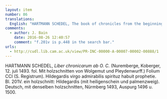 ```yaml
---
layout: item
number: 86
translations:
  English: "HARTMANN SCHEDEL, The book of chronicles from the beginning of the world [ab origine mundi or ab initio mundi]. (Nuremberg: Koberger, July 12th, 1493. Subsequent edition[s]. With woodcuts by Wolgemut and Pleydenwurff.) Folio: CCI (See register). The virgin Hildegard had a wonderful spirit of prophecy. Fol. 201v. A woodcut: Hildegard (with halo and palm branch). In a German edition, with the same woodcuts, Nuremberg 1493, Augsburg 1496 and 1500. [Trans. J. Bock and J. Bain]"
comments:
  - author: J. Bain
    date: 2016-08-26 12:40:57
    comment: "f.201v is p.448 in the search bar."
urls:
  - http://cudl.lib.cam.ac.uk/view/PR-INC-00000-A-00007-00002-00888/1
---
```


HARTMANN SCHEDEL, <em>Liber chronicarum ab O. C.</em> (Nuremberge, Koberger, 12. juli 1493. fol. Mit holzschnitten von Wolgemut und Pleydenwurff.) Folium CCI (S. Registrum). Hildegardis virgo admirabilis spirituz habuit prophetie. Bl. 201V. ein holzschnitt: Hildegardis (mit heiligenschein und palmenzweig). Deutsch, mit denselben holzschnitten, Nürmberg 1493, Auspurg 1496 u. 1500.
